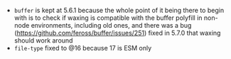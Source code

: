 - `buffer` is kept at 5.6.1 because the whole point of it being there to begin with is to check if waxing is compatible
  with the buffer polyfill in non-node environments, including old ones, and there was a bug
  (https://github.com/feross/buffer/issues/251) fixed in 5.7.0 that waxing should work around
- `file-type` fixed to @16 because 17 is ESM only
